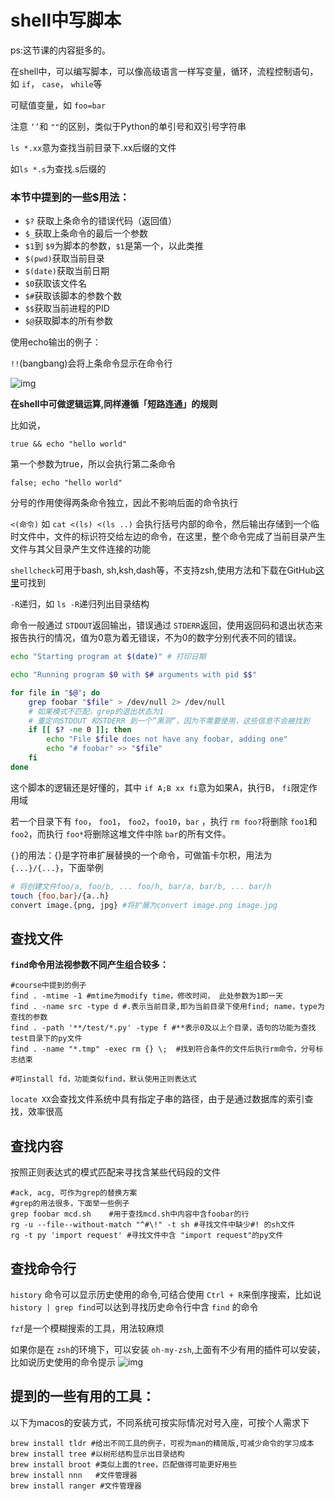 # shell中写脚本

ps:这节课的内容挺多的。

在shell中，可以编写脚本，可以像高级语言一样写变量，循环，流程控制语句，如 `if`， `case`， `while`等

可赋值变量，如 `foo=bar`

注意 `‘’`和 `""`的区别，类似于Python的单引号和双引号字符串

`ls *.xx`意为查找当前目录下.xx后缀的文件

如`ls *.s`为查找.s后缀的

### **本节中提到的一些$用法：**

- `$?` 获取上条命令的错误代码（返回值）
- `$_`获取上条命令的最后一个参数
- `$1`到 `$9`为脚本的参数，`$1`是第一个，以此类推
- `$(pwd)`获取当前目录
- `$(date)`获取当前日期
- `$0`获取该文件名
- `$#`获取该脚本的参数个数
- `$$`获取当前进程的PID
- `$@`获取脚本的所有参数

使用echo输出的例子：

`!!`(bangbang)会将上条命令显示在命令行

![img](https://github.com/coderhare/missing-semester-2020exersices/raw/main/images/%E5%B1%8F%E5%B9%95%E5%BF%AB%E7%85%A7%202021-02-18%20%E4%B8%8B%E5%8D%8811.19.53.png)



**在shell中可做逻辑运算,同样遵循「短路连通」的规则**

比如说，

```shell
true && echo "hello world"
```

第一个参数为true，所以会执行第二条命令

```shell
false; echo "hello world"
```

分号的作用使得两条命令独立，因此不影响后面的命令执行

`<(命令)` 如 `cat <(ls) <(ls ..)` 会执行括号内部的命令，然后输出存储到一个临时文件中，文件的标识符交给左边的命令，在这里，整个命令完成了当前目录产生文件与其父目录产生文件连接的功能

`shellcheck`可用于bash, sh,ksh,dash等，不支持zsh,使用方法和下载在GitHub[这里](https://github.com/koalaman/shellcheck)可找到

`-R`递归，如 `ls -R`递归列出目录结构

命令一般通过 `STDOUT`返回输出，错误通过 `STDERR`返回，使用返回码和退出状态来报告执行的情况，值为0意为着无错误，不为0的数字分别代表不同的错误。

```bash
echo "Starting program at $(date)" # 打印日期

echo "Running program $0 with $# arguments with pid $$"

for file in "$@"; do
    grep foobar "$file" > /dev/null 2> /dev/null
    # 如果模式不匹配，grep的退出状态为1
    # 重定向STDOUT 和STDERR 到一个”黑洞“，因为不需要使用，这些信息不会被找到
    if [[ $? -ne 0 ]]; then
        echo "File $file does not have any foobar, adding one"
        echo "# foobar" >> "$file"
    fi
done
```

这个脚本的逻辑还是好懂的，其中 `if A;B xx fi`意为如果A，执行B， `fi`限定作用域

若一个目录下有 `foo`， `foo1`， `foo2`，`foo10`，`bar` ，执行 `rm foo?`将删除 `foo1`和 `foo2`，而执行 `foo*`将删除这堆文件中除 `bar`的所有文件。

`{}`的用法：{}是字符串扩展替换的一个命令，可做笛卡尔积，用法为 `{...}/{...}`，下面举例

```bash
# 将创建文件foo/a, foo/b, ... foo/h, bar/a, bar/b, ... bar/h
touch {foo,bar}/{a..h}
convert image.{png, jpg} #将扩展为convert image.png image.jpg
```



## 查找文件

**`find`命令用法视参数不同产生组合较多：**

```shell
#course中提到的例子
find . -mtime -1 #mtime为modify time，修改时间， 此处参数为1即一天
find . -name src -type d #.表示当前目录,即为当前目录下使用find; name，type为查找的参数
find . -path '**/test/*.py' -type f #**表示0及以上个目录，语句的功能为查找test目录下的py文件
find . -name "*.tmp" -exec rm {} \;  #找到符合条件的文件后执行rm命令，分号标志结束

#可install fd，功能类似find，默认使用正则表达式
```

`locate XX`会查找文件系统中具有指定子串的路径，由于是通过数据库的索引查找，效率很高

## 查找内容

按照正则表达式的模式匹配来寻找含某些代码段的文件

```shell
#ack, acg, 可作为grep的替换方案
#grep的用法很多，下面举一些例子
grep foobar mcd.sh    #用于查找mcd.sh中内容中含foobar的行
rg -u --file--without-match "^#\!" -t sh #寻找文件中缺少#! 的sh文件
rg -t py 'import request' #寻找文件中含 "import request"的py文件
```

## 查找命令行

`history` 命令可以显示历史使用的命令,可结合使用 `Ctrl + R`来倒序搜索，比如说 `history | grep find`可以达到寻找历史命令行中含 `find` 的命令

`fzf`是一个模糊搜索的工具，用法较麻烦

如果你是在 `zsh`的环境下，可以安装 `oh-my-zsh`,上面有不少有用的插件可以安装，比如说历史使用的命令提示
![img](https://github.com/coderhare/missing-semester-2020exersices/blob/main/images/自动补全.png)

## 提到的一些有用的工具：

以下为macos的安装方式，不同系统可按实际情况对号入座，可按个人需求下

```shell
brew install tldr #给出不同工具的例子，可视为man的精简版,可减少命令的学习成本
brew install tree #以树形结构显示出目录结构
brew install broot #类似上面的tree，匹配做得可能更好用些
brew install nnn   #文件管理器
brew install ranger #文件管理器
```

